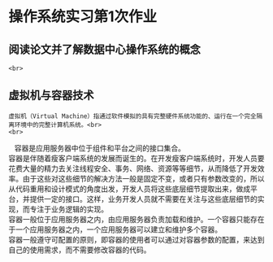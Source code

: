 操作系统实习第1次作业<br>
====
阅读论文并了解数据中心操作系统的概念
----
    <br>
    

虚拟机与容器技术
----
    虚拟机（Virtual Machine）指通过软件模拟的具有完整硬件系统功能的、运行在一个完全隔离环境中的完整计算机系统。<br>
    <br>
    容器是应用服务器中位于组件和平台之间的接口集合。<br>
    容器是伴随着瘦客户端系统的发展而诞生的。在开发瘦客户端系统时，开发人员要花费大量的精力去关注线程安全、事务、网络、资源等等细节，从而降低了开发效率。由于这些对这些细节的解决方法一般是固定不变，或者只有参数改变的，所以从代码重用和设计模式的角度出发，开发人员将这些底层细节提取出来，做成平台，并提供一定的接口。这样，业务开发人员就不需要在关注与这些底层细节的实现，而专注于业务逻辑的实现。<br>
    容器一般位于应用服务器之内，由应用服务器负责加载和维护。一个容器只能存在于一个应用服务器之内，一个应用服务器可以建立和维护多个容器。<br>
    容器一般遵守可配置的原则，即容器的使用者可以通过对容器参数的配置，来达到自己的使用需求，而不需要修改容器的代码。<br>

    

